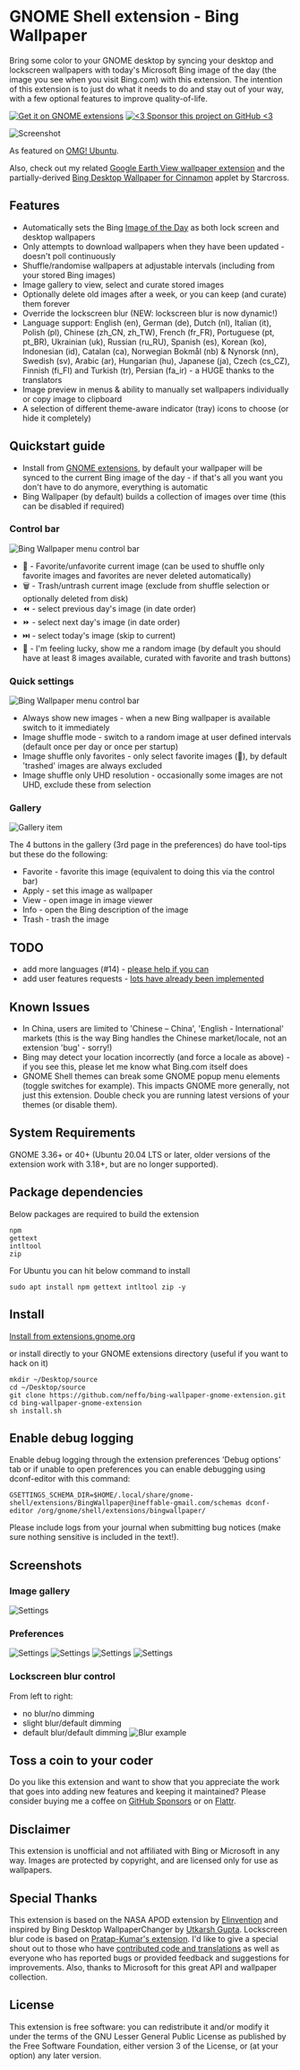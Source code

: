 # GNOME Shell extension - Bing Wallpaper

Bring some color to your GNOME desktop by syncing your desktop and lockscreen wallpapers with today's Microsoft Bing image of the day (the image you see when you visit Bing.com) with this extension. The intention of this extension is to just do what it needs to do and stay out of your way, with a few optional features to improve quality-of-life.

[![Get it on GNOME extensions](/screenshot/get_it_on_gnome_extensions.png)](https://extensions.gnome.org/extension/1262/bing-wallpaper-changer/) [![<3 Sponsor this project on GitHub <3](/screenshot/sponsor.png)](https://github.com/sponsors/neffo)

![Screenshot](/screenshot/overview.jpg)

As featured on [OMG! Ubuntu](https://www.omgubuntu.co.uk/2017/07/bing-wallpaper-changer-gnome-extension). 

Also, check out my related [Google Earth View wallpaper extension](https://github.com/neffo/earth-view-wallpaper-gnome-extension) and the partially-derived [Bing Desktop Wallpaper for Cinnamon](https://cinnamon-spices.linuxmint.com/applets/view/320) applet by Starcross.

## Features

* Automatically sets the Bing [Image of the Day](https://www.microsoft.com/en-us/bing/bing-wallpaper) as both lock screen and desktop wallpapers
* Only attempts to download wallpapers when they have been updated - doesn't poll continuously
* Shuffle/randomise wallpapers at adjustable intervals (including from your stored Bing images)
* Image gallery to view, select and curate stored images
* Optionally delete old images after a week, or you can keep (and curate) them forever
* Override the lockscreen blur (NEW: lockscreen blur is now dynamic!)
* Language support: English (en), German (de), Dutch (nl), Italian (it), Polish (pl), Chinese (zh_CN, zh_TW), French (fr_FR), Portuguese (pt, pt_BR), Ukrainian (uk), Russian (ru_RU), Spanish (es), Korean (ko), Indonesian (id), Catalan (ca), Norwegian Bokmål (nb) & Nynorsk (nn), Swedish (sv), Arabic (ar), Hungarian (hu), Japanese (ja), Czech (cs_CZ), Finnish (fi_FI) and Turkish (tr), Persian (fa_ir) - a HUGE thanks to the translators
* Image preview in menus & ability to manually set wallpapers individually or copy image to clipboard
* A selection of different theme-aware indicator (tray) icons to choose (or hide it completely)

## Quickstart guide

* Install from [GNOME extensions](https://extensions.gnome.org/extension/1262/bing-wallpaper-changer/), by default your wallpaper will be synced to the current Bing image of the day - if that's all you want you don't have to do anymore, everything is automatic
* Bing Wallpaper (by default) builds a collection of images over time (this can be disabled if required)

### Control bar
![Bing Wallpaper menu control bar](/screenshot/controlbar.png)

* 🤍 - Favorite/unfavorite current image (can be used to shuffle only favorite images and favorites are never deleted automatically)
* 🗑️ - Trash/untrash current image (exclude from shuffle selection or optionally deleted from disk)
* ⏪ - select previous day's image (in date order)
* ⏩ - select next day's image (in date order)
* ⏭️ - select today's image (skip to current)
* 🎲 - I'm feeling lucky, show me a random image (by default you should have at least 8 images available, curated with favorite and trash buttons)

### Quick settings
![Bing Wallpaper menu control bar](/screenshot/quicksettings.png)

* Always show new images - when a new Bing wallpaper is available switch to it immediately
* Image shuffle mode - switch to a random image at user defined intervals (default once per day or once per startup)
* Image shuffle only favorites - only select favorite images (🤍), by default 'trashed' images are always excluded
* Image shuffle only UHD resolution - occasionally some images are not UHD, exclude these from selection

### Gallery

![Gallery item](/screenshot/gallery.png)

The 4 buttons in the gallery (3rd page in the preferences) do have tool-tips but these do the following:
- Favorite - favorite this image (equivalent to doing this via the control bar)
- Apply - set this image as wallpaper
- View - open image in image viewer
- Info - open the Bing description of the image
- Trash - trash the image

## TODO

* add more languages (#14) - [please help if you can](https://github.com/neffo/bing-wallpaper-gnome-extension/issues/14)
* add user features requests - [lots have already been implemented](https://github.com/neffo/bing-wallpaper-gnome-extension/issues?q=is%3Aissue+label%3Aenhancement+is%3Aclosed)

## Known Issues

* In China, users are limited to 'Chinese – China', 'English - International' markets (this is the way Bing handles the Chinese market/locale, not an extension 'bug' - sorry!)
* Bing may detect your location incorrectly (and force a locale as above) - if you see this, please let me know what Bing.com itself does
* GNOME Shell themes can break some GNOME popup menu elements (toggle switches for example). This impacts GNOME more generally, not just this extension. Double check you are running latest versions of your themes (or disable them).

## System Requirements

GNOME 3.36+ or 40+ (Ubuntu 20.04 LTS or later, older versions of the extension work with 3.18+, but are no longer supported).

## Package dependencies

Below packages are required to build the extension

```
npm
gettext
intltool
zip
```
For Ubuntu you can hit below command to install
```
sudo apt install npm gettext intltool zip -y
```

## Install

[Install from extensions.gnome.org](https://extensions.gnome.org/extension/1262/bing-wallpaper-changer/)

or install directly to your GNOME extensions directory (useful if you want to hack on it)

```
mkdir ~/Desktop/source
cd ~/Desktop/source
git clone https://github.com/neffo/bing-wallpaper-gnome-extension.git
cd bing-wallpaper-gnome-extension
sh install.sh
```

## Enable debug logging

Enable debug logging through the extension preferences 'Debug options' tab or if unable to open preferences you can enable debugging using dconf-editor with this command:
```
GSETTINGS_SCHEMA_DIR=$HOME/.local/share/gnome-shell/extensions/BingWallpaper@ineffable-gmail.com/schemas dconf-editor /org/gnome/shell/extensions/bingwallpaper/
```

Please include logs from your journal when submitting bug notices (make sure nothing sensitive is included in the text!).

## Screenshots

### Image gallery

![Settings](/screenshot/settings5.png)

### Preferences

![Settings](/screenshot/settings.png)
![Settings](/screenshot/settings2.png)
![Settings](/screenshot/settings3.png)
![Settings](/screenshot/settings4.png)


### Lockscreen blur control
From left to right: 
* no blur/no dimming
* slight blur/default dimming
* default blur/default dimming
![Blur example](/screenshot/blurexample.jpg)

## Toss a coin to your coder

Do you like this extension and want to show that you appreciate the work that goes into adding new features and keeping it maintained? Please consider buying me a coffee on [GitHub Sponsors](https://github.com/sponsors/neffo) or on [Flattr](https://flattr.com/@neffo).

## Disclaimer

This extension is unofficial and not affiliated with Bing or Microsoft in any way. Images are protected by copyright, and are licensed only for use as wallpapers.

## Special Thanks

This extension is based on the NASA APOD extension by [Elinvention](https://github.com/Elinvention)
and inspired by Bing Desktop WallpaperChanger by [Utkarsh Gupta](https://github.com/UtkarshGpta). Lockscreen blur code is based on [Pratap-Kumar's extension](https://github.com/PRATAP-KUMAR/Control_Blur_Effect_On_Lock_Screen). I'd like to give a special shout out to those who have [contributed code and translations](https://github.com/neffo/bing-wallpaper-gnome-extension/graphs/contributors) as well as everyone who has reported bugs or provided feedback and suggestions for improvements. Also, thanks to Microsoft for this great API and wallpaper collection.

## License

This extension is free software: you can redistribute it and/or modify it under the terms of the GNU Lesser General Public License as published by the Free Software Foundation, either version 3 of the License, or (at your option) any later version.
